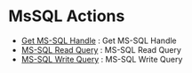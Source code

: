 # MsSQL Actions
* [Get MS-SQL Handle](https://github.com/unskript/Awesome-CloudOps-Automation/MsSQL/legos/mssql_get_handle/README.md) : Get MS-SQL Handle
* [MS-SQL Read Query](https://github.com/unskript/Awesome-CloudOps-Automation/MsSQL/legos/mssql_read_query/README.md) : MS-SQL Read Query
* [MS-SQL Write Query](https://github.com/unskript/Awesome-CloudOps-Automation/MsSQL/legos/mssql_write_query/README.md) : MS-SQL Write Query
